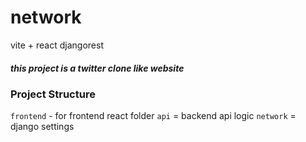 # network

vite + react djangorest
##### this project is a twitter clone like website

### Project Structure

`frontend` - for frontend react folder
`api` = backend api logic
`network` = django settings